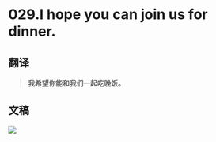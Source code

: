 # 029.I hope you can join us for dinner.

## 翻译

> **我希望你能和我们一起吃晚饭。**

## 文稿

![](https://cdn.jsdelivr.net/gh/imtianx/speaking180/img/029.jpg)

